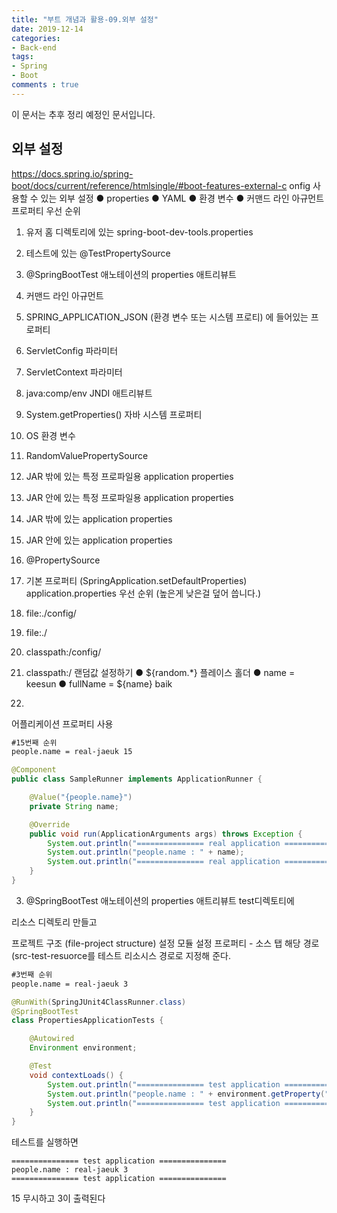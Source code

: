 ```yaml
---
title: "부트 개념과 활용-09.외부 설정"
date: 2019-12-14
categories:
- Back-end
tags:
- Spring 
- Boot
comments : true
---
```


이 문서는 추후 정리 예정인 문서입니다.

## 외부 설정

https://docs.spring.io/spring-boot/docs/current/reference/htmlsingle/#boot-features-external-c
onfig
사용할 수 있는 외부 설정
● properties
● YAML
● 환경 변수
● 커맨드 라인 아규먼트
프로퍼티 우선 순위
1. 유저 홈 디렉토리에 있는 spring-boot-dev-tools.properties
2. 테스트에 있는 @TestPropertySource
3. @SpringBootTest 애노테이션의 properties 애트리뷰트
4. 커맨드 라인 아규먼트
5. SPRING_APPLICATION_JSON (환경 변수 또는 시스템 프로티) 에 들어있는
프로퍼티
6. ServletConfig 파라미터
7. ServletContext 파라미터
8. java:comp/env JNDI 애트리뷰트
9. System.getProperties() 자바 시스템 프로퍼티
10. OS 환경 변수
11. RandomValuePropertySource
12. JAR 밖에 있는 특정 프로파일용 application properties
13. JAR 안에 있는 특정 프로파일용 application properties
14. JAR 밖에 있는 application properties
15. JAR 안에 있는 application properties
16. @PropertySource
17. 기본 프로퍼티 (SpringApplication.setDefaultProperties)
application.properties 우선 순위 (높은게 낮은걸 덮어 씁니다.)
1. file:./config/
2. file:./
3. classpath:/config/
4. classpath:/
랜덤값 설정하기
● ${random.*}
플레이스 홀더
● name = keesun
● fullName = ${name} baik





15.
어플리케이션 프로퍼티 사용
~~~xml
#15번째 순위
people.name = real-jaeuk 15
~~~
~~~java
@Component
public class SampleRunner implements ApplicationRunner {

    @Value("{people.name}")
    private String name;

    @Override
    public void run(ApplicationArguments args) throws Exception {
        System.out.println("=============== real application ===============");
        System.out.println("people.name : " + name);
        System.out.println("=============== real application ===============");
    }
}
~~~

3. @SpringBootTest 애노테이션의 properties 애트리뷰트
test디렉토티에

리소스 디렉토리 만들고

프로젝트 구조 (file-project structure) 설정
모듈 설정
프로퍼티 - 소스 탭
해당 경로 (src-test-resuorce를 테스트 리소시스 경로로 지정해 준다.

~~~xml
#3번째 순위
people.name = real-jaeuk 3
~~~
~~~java
@RunWith(SpringJUnit4ClassRunner.class)
@SpringBootTest
class PropertiesApplicationTests {

    @Autowired
    Environment environment;

    @Test
    void contextLoads() {
        System.out.println("=============== test application ===============");
        System.out.println("people.name : " + environment.getProperty("people.name"));
        System.out.println("=============== test application ===============");
    }
}
~~~
테스트를 실행하면
~~~
=============== test application ===============
people.name : real-jaeuk 3
=============== test application ===============
~~~
15 무시하고 3이 출력된다




